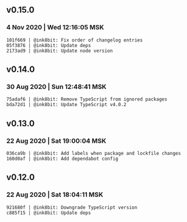 
## v0.15.0

### 4 Nov 2020 | Wed 12:16:05 MSK

```
101f669 | @ink8bit: Fix order of changelog entries
05f3876 | @ink8bit: Update deps
2173ad9 | @ink8bit: Update node version
```
## v0.14.0

### 30 Aug 2020 | Sun 12:48:41 MSK

```
75adaf6 | @ink8bit: Remove TypeScript from ignored packages
bda72d1 | @ink8bit: Update TypeScript v4.0.2
```

## v0.13.0

### 22 Aug 2020 | Sat 19:00:04 MSK

```
036ca9b | @ink8bit: Add labels when package and lockfile changes
160d0af | @ink8bit: Add dependabot config
```

## v0.12.0

### 22 Aug 2020 | Sat 18:04:11 MSK

```
921680f | @ink8bit: Downgrade TypeScript version
c885f15 | @ink8bit: Update deps
```
